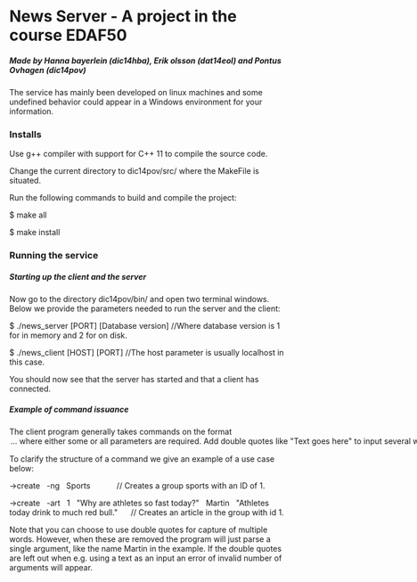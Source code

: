 # News Server - A project in the course EDAF50

##### Made by Hanna bayerlein (dic14hba), Erik olsson (dat14eol) and Pontus Ovhagen (dic14pov)

The service has mainly been developed on linux machines and some undefined behavior could appear in a Windows environment for your information.

### Installs
Use g++ compiler with support for C++ 11 to compile the source code.

Change the current directory to dic14pov/src/ where the MakeFile is situated.

Run the following commands to build and compile the project:

$ make all

$ make install

### Running the service

##### Starting up the client and the server
Now go to the directory dic14pov/bin/ and open two terminal windows. Below we provide the parameters needed to run the server and the client:

$ ./news_server [PORT] [Database version]     //Where database version is 1 for in memory and 2 for on disk.

$ ./news_client [HOST] [PORT]                 //The host parameter is usually localhost in this case.

You should now see that the server has started and that a client has connected.

##### Example of command issuance
The client program generally takes commands on the format <command> <option> <parameter1> <parameter2>... where either some or all parameters are required.
Add double quotes like "Text goes here" to input several words as one argument to a command.
The available options are '-ng' for Newsgroups and '-art' for article.

To clarify the structure of a command we give an example of a use case below:

->create &nbsp; -ng &nbsp; Sports    &nbsp;&nbsp;&nbsp;&nbsp;&nbsp;&nbsp;&nbsp;&nbsp;&nbsp;&nbsp;    // Creates a group sports with an ID of 1.

->create &nbsp; -art &nbsp; 1 &nbsp; "Why are athletes so fast today?" &nbsp; Martin &nbsp; "Athletes today drink to much red bull." &nbsp;&nbsp;&nbsp;&nbsp;   // Creates an article in the group with id 1.

Note that you can choose to use double quotes for capture of multiple words. However, when these are removed the program will just parse a single argument, like the name Martin in the example. If the double quotes are left out when e.g. using a text as an input an error of invalid number of arguments will appear.

